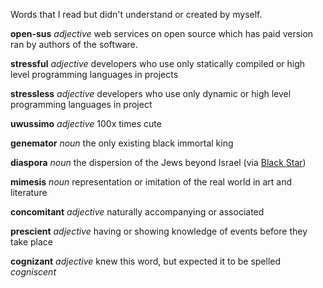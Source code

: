 Words that I read but didn't understand or created by myself.


**open-sus**
_adjective_
web services on open source which has paid version ran by authors of the software.

**stressful**
_adjective_
developers who use only statically compiled or high level programming languages in projects

**stressless**
_adjective_
developers who use only dynamic or high level programming languages in project

**uwussimo**
_adjective_
100x times cute

**genemator**
_noun_
the only existing black immortal king

**diaspora**
_noun_
the dispersion of the Jews beyond Israel (via [Black Star](https://www.youtube.com/watch?v=kETkgRNSVzk))

**mimesis**
_noun_
representation or imitation of the real world in art and literature

**concomitant**
_adjective_
naturally accompanying or associated

**prescient**
_adjective_
having or showing knowledge of events before they take place

**cognizant**
_adjective_
knew this word, but expected it to be spelled _cogniscent_
